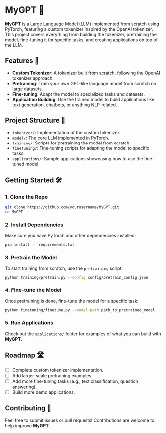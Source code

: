 # MyGPT 🚀

**MyGPT** is a Large Language Model (LLM) implemented from scratch using PyTorch, featuring a custom tokenizer inspired by the OpenAI tokenizer. This project covers everything from building the tokenizer, pretraining the model, fine-tuning it for specific tasks, and creating applications on top of the LLM.

## Features 🌟

- **Custom Tokenizer**: A tokenizer built from scratch, following the OpenAI tokenizer approach.
- **Pretraining**: Train your own GPT-like language model from scratch on large datasets.
- **Fine-tuning**: Adapt the model to specialized tasks and datasets.
- **Application Building**: Use the trained model to build applications like text generation, chatbots, or anything NLP-related.

## Project Structure 📂

- `tokenizer/`: Implementation of the custom tokenizer.
- `model/`: The core LLM implemented in PyTorch.
- `training/`: Scripts for pretraining the model from scratch.
- `finetuning/`: Fine-tuning scripts for adapting the model to specific tasks.
- `applications/`: Sample applications showcasing how to use the fine-tuned model.

## Getting Started 🛠️

### 1. Clone the Repo
```bash
git clone https://github.com/yourusername/MyGPT.git
cd MyGPT
```

### 2. Install Dependencies
Make sure you have PyTorch and other dependencies installed:
```bash
pip install -r requirements.txt
```

### 3. Pretrain the Model
To start training from scratch, use the `pretraining` script:
```bash
python training/pretrain.py --config config/pretrain_config.json
```

### 4. Fine-tune the Model
Once pretraining is done, fine-tune the model for a specific task:
```bash
python finetuning/finetune.py --model-path path_to_pretrained_model
```

### 5. Run Applications
Check out the `applications/` folder for examples of what you can build with **MyGPT**.

## Roadmap 🛣️

- [ ] Complete custom tokenizer implementation.
- [ ] Add larger-scale pretraining examples.
- [ ] Add more fine-tuning tasks (e.g., text classification, question answering).
- [ ] Build more demo applications.

## Contributing 🤝

Feel free to submit issues or pull requests! Contributions are welcome to help improve **MyGPT**.
